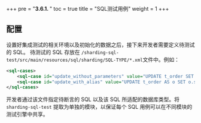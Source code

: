 +++
pre = "<b>3.6.1. </b>"
toc = true
title = "SQL测试用例"
weight = 1
+++

## 配置

设置好集成测试的相关环境以及初始化的数据之后，接下来开发者需要定义待测试的 SQL。
待测试的 SQL 存放在 `/sharding-sql-test/src/main/resources/sql/sharding/SQL-TYPE/*.xml`文件中。例如：

```xml
<sql-cases>
    <sql-case id="update_without_parameters" value="UPDATE t_order SET status = 'update' WHERE order_id = 1000 AND user_id = 10" />
    <sql-case id="update_with_alias" value="UPDATE t_order AS o SET o.status = ? WHERE o.order_id = ? AND o.user_id = ?" db-types="MySQL,H2" />
</sql-cases>
```

开发者通过该文件指定待断言的 SQL 以及该 SQL 所适配的数据库类型。将 `sharding-sql-test` 提取为单独的模块，以保证每个 SQL 用例可以在不同模块的测试引擎中共享。
